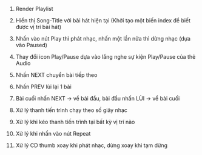 1. Render Playlist
2. Hiển thị Song-Title với bài hát hiện tại (Khởi tạo một biến index để biết được vị trí bài hát)
3. Nhấn vào nút Play thì phát nhạc, nhấn một lần nữa thì dừng nhạc (dựa vào Paused)
4. Thay đổi icon Play/Pause dựa vào lắng nghe sự kiện Play/Pause của thẻ Audio

5. Nhấn NEXT chuyển bài tiếp theo
6. Nhấn PREV lùi lại 1 bài
7. Bài cuối nhấn NEXT -> về bài đầu, bài đầu nhấn LÙI -> về bài cuối

8. Xử lý thanh tiến trình chạy theo số giây nhạc
9. Xử lý khi kéo thanh tiến trình tại bất kỳ vị trí nào

10. Xử lý khi nhấn vào nút Repeat
11. Xử lý CD thumb xoay khi phát nhạc, dừng xoay khi tạm dừng